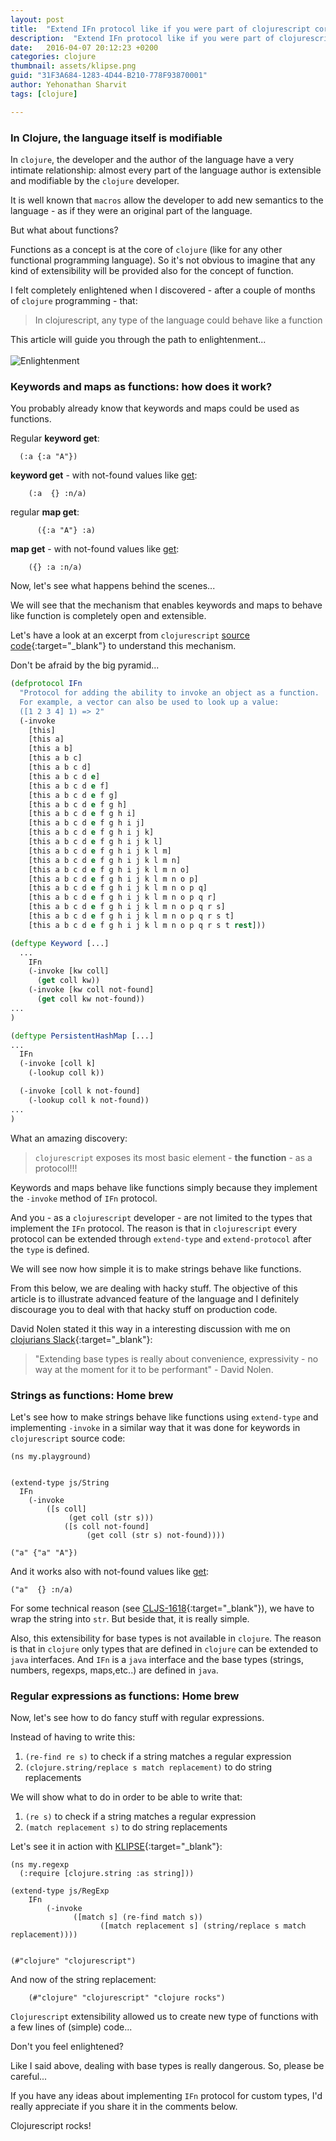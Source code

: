 ```yaml
---
layout: post
title:  "Extend IFn protocol like if you were part of clojurescript core team"
description:  "Extend IFn protocol like if you were part of clojurescript core team"
date:   2016-04-07 20:12:23 +0200
categories: clojure
thumbnail: assets/klipse.png
guid: "31F3A684-1283-4D44-B210-778F93870001"
author: Yehonathan Sharvit
tags: [clojure]

---
```


### In Clojure, the language itself is modifiable

In `clojure`, the developer and the author of the language have a very intimate relationship: almost every part of the language author is extensible and modifiable by the `clojure` developer. 

It is well known that `macros` allow the developer to add new semantics to the language - as if they were an original part of the language.

But what about functions?

Functions as a concept is at the core of `clojure` (like for any other functional programming language). So it's not obvious to imagine that any kind of extensibility will be provided also for the concept of function.

I felt completely enlightened when I discovered - after a couple of months of `clojure` programming - that:

> In clojurescript, any type of the language could behave like a function


This article will guide you through the path to enlightenment...
<br>
<br>
![Enlightenment](/assets/enlightenment.jpg)

### Keywords and maps as functions: how does it work?

You probably already know that keywords and maps could be used as functions.

Regular **keyword get**:

~~~klipse
  (:a {:a "A"}) 
~~~

**keyword get** - with not-found values like [get](https://clojuredocs.org/clojure.core/get):

~~~klipse
    (:a  {} :n/a) 
~~~

regular **map get**:

~~~klipse
      ({:a "A"} :a)
~~~

**map get** - with not-found values like [get](https://clojuredocs.org/clojure.core/get):

~~~klipse
    ({} :a :n/a) 
~~~

Now, let's see what happens behind the scenes...

We will see that the mechanism that enables keywords and maps to behave like function is completely open and extensible.

Let's have a look at an excerpt from `clojurescript` [source code](https://github.com/clojure/clojurescript/blob/master/src/main/cljs/cljs/core.cljs#L435){:target="_blank"} to understand this mechanism.

Don't be afraid by the big pyramid...

~~~clojure
(defprotocol IFn
  "Protocol for adding the ability to invoke an object as a function.
  For example, a vector can also be used to look up a value:
  ([1 2 3 4] 1) => 2"
  (-invoke
    [this]
    [this a]
    [this a b]
    [this a b c]
    [this a b c d]
    [this a b c d e]
    [this a b c d e f]
    [this a b c d e f g]
    [this a b c d e f g h]
    [this a b c d e f g h i]
    [this a b c d e f g h i j]
    [this a b c d e f g h i j k]
    [this a b c d e f g h i j k l]
    [this a b c d e f g h i j k l m]
    [this a b c d e f g h i j k l m n]
    [this a b c d e f g h i j k l m n o]
    [this a b c d e f g h i j k l m n o p]
    [this a b c d e f g h i j k l m n o p q]
    [this a b c d e f g h i j k l m n o p q r]
    [this a b c d e f g h i j k l m n o p q r s]
    [this a b c d e f g h i j k l m n o p q r s t]
    [this a b c d e f g h i j k l m n o p q r s t rest]))

(deftype Keyword [...]
  ...
    IFn
    (-invoke [kw coll]
      (get coll kw))
    (-invoke [kw coll not-found]
      (get coll kw not-found))
...
)

(deftype PersistentHashMap [...]
...
  IFn
  (-invoke [coll k]
    (-lookup coll k))

  (-invoke [coll k not-found]
    (-lookup coll k not-found))
...
)

~~~

What an amazing discovery: 

> `clojurescript` exposes its most basic element - **the function** - as a protocol!!!

Keywords and maps behave like functions simply because they implement the `-invoke` method of `IFn` protocol.

And you - as a `clojurescript` developer - are not limited to the types that implement the `IFn` protocol. The reason is that in `clojurescript` every protocol can be extended through `extend-type` and `extend-protocol` after the `type` is defined. 


We will see now  how simple it is to make strings behave like functions.

From this below, we are dealing with hacky stuff. The objective of this article is to illustrate advanced feature of the language and I definitely discourage you to deal with that hacky stuff on production code.

David Nolen stated it this way in a interesting discussion with me on [clojurians Slack](https://clojurians.slack.com/){:target="_blank"}:

> "Extending base types is really about convenience, expressivity - no way at the moment for it to be performant" - David Nolen.

### Strings as functions: Home brew
Let's see how to make strings behave like functions using `extend-type` and implementing `-invoke` in a similar way that it was done for keywords in `clojurescript` source code:

~~~klipse
(ns my.playground)


(extend-type js/String
  IFn
    (-invoke 
        ([s coll]
             (get coll (str s)))
            ([s coll not-found]
                 (get coll (str s) not-found))))

("a" {"a" "A"})
~~~

And it works also with not-found values like [get](https://clojuredocs.org/clojure.core/get): 

~~~klipse
("a"  {} :n/a)  
~~~

For some technical reason (see [CLJS-1618](http://dev.clojure.org/jira/browse/CLJS-1618){:target="_blank"}), we have to wrap the string into `str`. But beside that, it is really simple.


Also, this extensibility for base types is not available in `clojure`. The reason is that in `clojure` only types that are defined in `clojure` can be extended to `java` interfaces. And `IFn` is a `java` interface and the base types (strings, numbers, regexps, maps,etc..) are defined in `java`.

### Regular expressions as functions: Home brew

Now, let's see how to do fancy stuff with regular expressions.

Instead of having to write this:

1. `(re-find re s)` to check if a string matches a regular expression
2. `(clojure.string/replace s match replacement)` to do string replacements

We will show what to do in order to be able to write that:

1. `(re s)` to check if a string matches a regular expression
2. `(match replacement s)` to do string replacements

Let's see it in action with [KLIPSE][app-url]{:target="_blank"}:


~~~klipse
(ns my.regexp
  (:require [clojure.string :as string]))

(extend-type js/RegExp
    IFn
        (-invoke 
              ([match s] (re-find match s))
                    ([match replacement s] (string/replace s match replacement))))


(#"clojure" "clojurescript")
~~~

And now of the string replacement:

~~~klipse
    (#"clojure" "clojurescript" "clojure rocks")
~~~



`Clojurescript` extensibility allowed us to create new type of functions with a few lines of (simple) code...

Don't you feel enlightened?

Like I said above, dealing with base types is really dangerous. So, please be careful...

If you have any ideas about implementing `IFn` protocol for custom types, I'd really appreciate if you share it in the comments below.

Clojurescript rocks!

[app-url]: http://app.klipse.tech?blog=klipse

